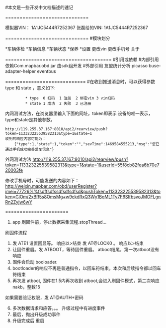 #本文是一些开发中文档描述的速记


=============================

模拟器VIN：     1A1JC5444R7252367
张磊给的VIN:    1A1JC5444R7252367

=============================
#模块划分

*车辆体检
*车辆信息
*车辆状态
*保养
*设置
    更改vin
    更改手机号
    关于

=====================================
#引用或依赖
#内部引用
    依赖Com.mapbar.obd.jar    由sdk组开发
#外部引用
    友盟统计分析
    picasso
    buse-adapter-helper
    eventbus

============================
#在收到推送消息时，可以获得参数 type 和 state ，意义如下:

             * type  0 扫码  1 注册  2 绑定vin 3 vin扫码
             * state 1 成功  2 失败  3 已注册

内网测试方法，在浏览器里输入下面的网址，token即表示 设备的唯一表示，type和state是其他参数。

    http://119.255.37.167:8010/api2/rearview/push?token=113323225539582313&type=1&state=1
    收到的响应内容可能为：
        {"type":1,"state":1,"token":"","sevTime":1469584555213,"msg":"您已通过手机成功完善爱车信息"}
外网测试方法
    http://119.255.37.167:8010/api2/rearview/push?token=113323225539582313&type=1&state=1&userId=55f8cb82fea6b70e720003fe

修改手机号时，可能发送的内容如下：
http://weixin.mapbar.com/obd/userRegister?imei=77726%%fsdffsdfssdfsdfsdfsd&pushToken=113323225539582313&token=GiOm/2xBR5s8OmsMg+w9ekdRxQ3Wy1BqML1Ty7F6SlfbsvoJMOFLgnRn2Zyjw6wY

======================

1. app 刷固件前，停止数据采集流程.stopThread...

刷固件流程
1.  发 ATE1 设置回显等。 响应以>结束
    发 AT@LOCK0  。 响应以>结束
2. 让固件重启。发 ATBOOT，等待固件重启。   atboot结尾，第一次atboot没有响应
3. 固件会启动 booloader.
4. bootloader的响应不再是普通指令，以回车符结束，本次和后续指令都以回车符结束
5. 再次发 atboot, 固件在1.5内再次收到 atboot,会进入刷固件模式，第二次响应 nakb，整数15

如果需要验证权限，发  AT@AUTH+密码

6. 多次数据请求和应答。。。 升级过程中有进度事件
7. 最后，抛出升级成功事件
8. 升级完成后 重启